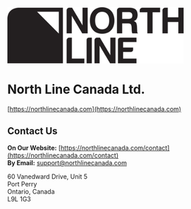 <picture>
  <source media="(prefers-color-scheme: dark)" srcset="https://raw.githubusercontent.com/North-Line-Canada/.github/refs/heads/master/profile/NorthLine-White.png">
  <source media="(prefers-color-scheme: light)" srcset="https://raw.githubusercontent.com/North-Line-Canada/.github/refs/heads/master/profile/NorthLine-Dark.png">
  <img alt="North Line Canada Logo" src="https://raw.githubusercontent.com/North-Line-Canada/.github/refs/heads/master/profile/NorthLine-Dark.png" width="400" height="126.68">
</picture>

# North Line Canada Ltd.

[https://northlinecanada.com](https://northlinecanada.com)  

## Contact Us

**On Our Website:** [https://northlinecanada.com/contact](https://northlinecanada.com/contact)  
**By Email:** [support@northlinecanada.com](mailto:support@northlinecanada.com)  

60 Vanedward Drive, Unit 5  
Port Perry  
Ontario, Canada  
L9L 1G3  
